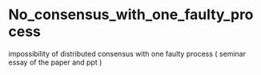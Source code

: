 # No_consensus_with_one_faulty_process
impossibility of distributed consensus with one faulty process ( seminar essay of the paper and ppt )
